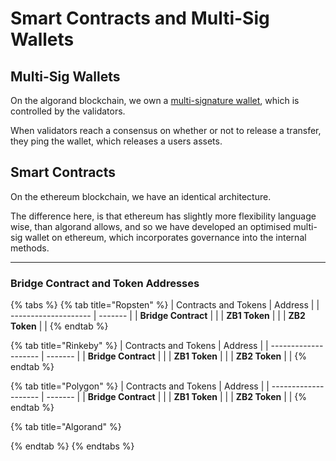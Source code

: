 # Smart Contracts and Multi-Sig Wallets

## Multi-Sig Wallets

On the algorand blockchain, we own a [multi-signature wallet](https://developer.algorand.org/docs/get-details/transactions/signatures/?from_query=multi%20sig#multisignatures), which is controlled by the validators.

When validators reach a consensus on whether or not to release a transfer, they ping the wallet, which releases a users assets.

## Smart Contracts

On the ethereum blockchain, we have an identical architecture. 

The difference here, is that ethereum has slightly more flexibility language wise, than algorand allows, and so we have developed an optimised multi-sig wallet on ethereum, which incorporates governance into the internal methods.

-------

### Bridge Contract and Token Addresses

{% tabs %}
{% tab title="Ropsten" %}
| Contracts and Tokens | Address |
| -------------------- | ------- |
| **Bridge Contract**  |         |
| **ZB1 Token**        |         |
| **ZB2 Token**        |         |
{% endtab %}

{% tab title="Rinkeby" %}
| Contracts and Tokens | Address |
| -------------------- | ------- |
| **Bridge Contract**  |         |
| **ZB1 Token**        |         |
| **ZB2 Token**        |         |
{% endtab %}

{% tab title="Polygon" %}
| Contracts and Tokens | Address |
| -------------------- | ------- |
| **Bridge Contract**  |         |
| **ZB1 Token**        |         |
| **ZB2 Token**        |         |
{% endtab %}

{% tab title="Algorand" %}

{% endtab %}
{% endtabs %}

